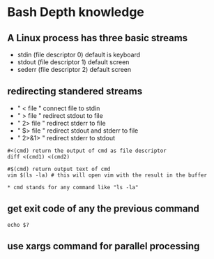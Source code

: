 # Bash Depth knowledge

## A Linux process has three basic streams
* stdin  (file descriptor 0) default is keyboard
* stdout (file descriptor 1) default screen
* sederr (file descriptor 2) default screen

## redirecting standered streams
* " < file " connect file to stdin
* " > file " redirect stdout to file
* " 2> file " redirect stderr to file
* " $> file " redirect stdout and stderr to file
* " 2>&1> " redirect stderr to stdout

```
#<(cmd) return the output of cmd as file descriptor
diff <(cmd1) <(cmd2)

#$(cmd) return output text of cmd
vim $(ls -la) # this will open vim with the result in the buffer

* cmd stands for any command like "ls -la"
```

## get exit code of any the previous command
```
echo $?
```

## use xargs command for parallel processing
